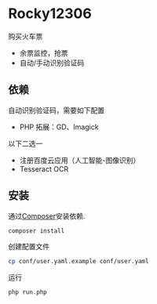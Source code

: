 Rocky12306
=======================

购买火车票

- 余票监控，抢票
- 自动/手动识别验证码

## 依赖 

自动识别验证码，需要如下配置

- PHP 拓展：GD、Imagick

以下二选一

- 注册百度云应用（人工智能-图像识别）
- Tesseract OCR

## 安装

通过[Composer](http://getcomposer.org)安装依赖.

```bash
composer install
```

创建配置文件

```bash
cp conf/user.yaml.example conf/user.yaml
```

运行
```php
php run.php
```

